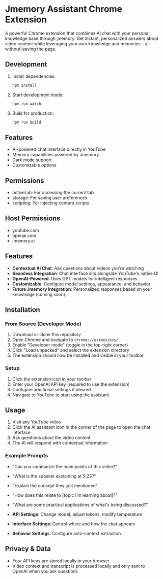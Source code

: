 # Jmemory Assistant Chrome Extension

A powerful Chrome extension that combines AI chat with your personal knowledge base through jmemory. Get instant, personalized answers about video content while leveraging your own knowledge and memories - all without leaving the page.

## Development

1. Install dependencies:
   ```bash
   npm install
   ```

2. Start development mode:
   ```bash
   npm run watch
   ```

3. Build for production:
   ```bash
   npm run build
   ```

## Features

- AI-powered chat interface directly in YouTube
- Memory capabilities powered by Jmemory
- Dark mode support
- Customizable options

## Permissions

- activeTab: For accessing the current tab
- storage: For saving user preferences
- scripting: For injecting content scripts

## Host Permissions

- youtube.com
- openai.com
- jmemory.ai

## Features

- **Contextual AI Chat**: Ask questions about videos you're watching
- **Seamless Integration**: Chat interface sits alongside YouTube's native UI
- **OpenAI-Powered**: Uses GPT models for intelligent responses
- **Customizable**: Configure model settings, appearance, and behavior
- **Future Jmemory Integration**: Personalized responses based on your knowledge (coming soon)

## Installation

### From Source (Developer Mode)

1. Download or clone this repository
2. Open Chrome and navigate to `chrome://extensions/`
3. Enable "Developer mode" (toggle in the top-right corner)
4. Click "Load unpacked" and select the extension directory
5. The extension should now be installed and visible in your toolbar

### Setup

1. Click the extension icon in your toolbar
2. Enter your OpenAI API key (required to use the extension)
3. Configure additional settings if desired
4. Navigate to YouTube to start using the assistant

## Usage

1. Visit any YouTube video
2. Click the AI assistant icon in the corner of the page to open the chat interface
3. Ask questions about the video content
4. The AI will respond with contextual information

### Example Prompts

- "Can you summarize the main points of this video?"
- "What is the speaker explaining at 5:23?"
- "Explain the concept they just mentioned"
- "How does this relate to [topic I'm learning about]?"
- "What are some practical applications of what's being discussed?"

- **API Settings**: Change model, adjust tokens, modify temperature
- **Interface Settings**: Control where and how the chat appears
- **Behavior Settings**: Configure auto-context extraction

## Privacy & Data

- Your API keys are stored locally in your browser
- Video context and transcript is processed locally and only sent to OpenAI when you ask questions
